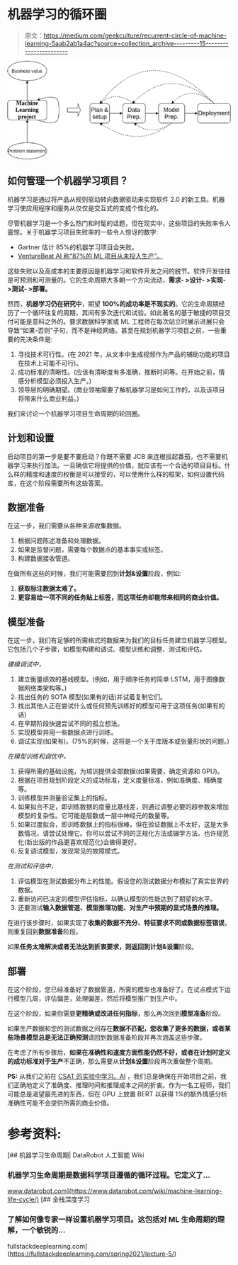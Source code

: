 # 机器学习的循环圈

> 原文：<https://medium.com/geekculture/recurrent-circle-of-machine-learning-5aab2ab1a4ac?source=collection_archive---------15----------------------->

![](img/c0809c825694eed621d0d43a500d2dad.png)

## 如何管理一个机器学习项目？

机器学习是通过将产品从规则驱动转向数据驱动来实现软件 2.0 的新工具。机器学习使应用程序和服务从仅仅是交互式的变成个性化的。

尽管机器学习是一个多么热门和时髦的话题，但在现实中，这些项目的失败率令人震惊。关于机器学习项目失败率的一些令人惊讶的数字:

*   Gartner 估计 85%的机器学习项目会失败。
*   [VentureBeat AI 称“87%的 ML 项目从未投入生产”。](https://venturebeat.com/2019/07/19/why-do-87-of-data-science-projects-never-make-it-into-production/)

这些失败以及高成本的主要原因是机器学习和软件开发之间的脱节。软件开发往往是可预测和可测量的。它的生命周期大多朝一个方向流动，**需求- >设计- >实现- >测试- >部署。**

然而，**机器学习仍在研究中**，期望 **100%的成功率是不现实的**。它的生命周期经历了一个循环往复的周期，其间有多次迭代和试验。如此著名的基于敏捷的项目交付可能是意料之外的。要求数据科学家或 ML 工程师在每次站立时展示进展只会导致“如果-否则”子句，而不是神经网络。甚至在规划机器学习项目之前，一些重要的先决条件是:

1.  寻找技术可行性。(在 2021 年，从文本中生成视频作为产品的辅助功能的项目在技术上可能不可行)。
2.  成功标准的清晰性。(应该有清晰度有多准确，推断时间等。在开始之前，情感分析模型必须投入生产。)
3.  领导层的明确期望。(商业领袖需要了解机器学习是如何工作的，以及该项目将带来什么商业利益。)

我们来讨论一个机器学习项目生命周期的轮回圈。

## 计划和设置

启动项目的第一步是要不要启动？你既不需要 JCB 来连根拔起番茄，也不需要机器学习来执行加法。一旦确信它将提供的价值，就应该有一个合适的项目目标。什么样的精度和速度的权衡是可以接受的，可以使用什么样的框架，如何设置代码库，在这个阶段需要所有这些答案。

## 数据准备

在这一步，我们需要从各种来源收集数据。

1.  根据问题陈述准备和处理数据。
2.  如果是监督问题，需要每个数据点的基本事实或标签。
3.  构建数据接收管道。

在做所有这些的时候，我们可能需要回到**计划&设置**阶段，例如:

1.  **获取标注数据太难了。**
2.  **更容易给一项不同的任务贴上标签，而这项任务却能带来相同的商业价值。**

## 模型准备

在这一步，我们有足够的所需格式的数据来为我们的目标任务建立机器学习模型。它包括几个子步骤，如模型构建和调试、模型训练和调整、测试和评估。

*建模调试中，*

1.  建立衡量绩效的基线模型。(例如，用于顺序任务的简单 LSTM，用于图像数据网络类架构等。)
2.  找出任务的 SOTA 模型(如果有的话)并试着复制它们。
3.  找出其他人正在尝试什么或任何预先训练好的模型可用于这项任务(如果有的话)
4.  在早期阶段快速尝试不同的孤立想法。
5.  实现模型并用一些数据点进行训练。
6.  调试实现(如果有)。(75%的时候，这将是一个关于库版本或张量形状的问题。)

*在模型训练和调优中，*

1.  获得所需的基础设施，为培训提供全部数据(如果需要，确定资源和 GPU)。
2.  根据在项目规划阶段定义的成功标准，定义度量标准，例如准确度、精确度等。
3.  训练模型并测量验证集上的指标。
4.  如果拟合不足，即训练数据的度量比基线差，则通过调整必要的超参数来增加模型的复杂性。它可能是层数或一层中神经元的数量等。
5.  如果过度拟合，即训练数据上的指标很棒，但在验证数据上不太好，这是大多数情况，请尝试处理它。你可以尝试不同的正规化方法或辍学方法。也许规范化(新出版的作品更喜欢规范化)会做得更好。
6.  反复调试模型，发现常见的故障模式。

*在测试和评估中，*

1.  评估模型在测试数据分布上的性能。假设您的测试数据分布模拟了真实世界的数据。
2.  重新访问已决定的模型评估指标，以确认模型的性能达到了期望的水平。
3.  还要测试**输入数据管道、模型推理功能、对生产中预期的显式场景的推理。**

在进行该步骤时，如果实现了**收集的数据不充分、特征要求不同或数据标签错误**，则重复回到**数据准备**阶段。

如果**任务太难解决或者无法达到折衷要求，**则返回到**计划&设置**阶段。

## 部署

在这个阶段，您已经准备好了数据管道，所需的模型也准备好了。在试点模式下运行模型几周，评估偏差，处理偏差，然后将模型推广到生产中。

在这个阶段，如果你需要**更精确或改进任何指标**，那么再次回到**模型准备**阶段。

如果生产数据和您的测试数据之间存在**数据不匹配，您收集了更多的数据，或者某些场景模型总是无法正确预测**请回到数据准备阶段并再次涵盖这些步骤。

在考虑了所有步骤后，**如果在准确性和速度方面性能仍然不好，或者在计划时定义的成功标准对于生产**不正确，那么需要从**计划&设置**阶段再次重做整个周期。

**PS:** 从我们之前在 [CSAT 的实验中学习。AI](https://www.csat.ai/) ，我们总是确保在开始项目之前，我们正确地定义了准确度、推理时间和推理成本之间的折衷。作为一名工程师，我们可能总是渴望最先进的东西，但在 GPU 上放置 BERT 以获得 1%的额外情感分析准确性可能不会提供所需的商业价值。

# 参考资料:

[](https://www.datarobot.com/wiki/machine-learning-life-cycle/) [## 机器学习生命周期| DataRobot 人工智能 Wiki

### 机器学习生命周期是数据科学项目遵循的循环过程。它定义了…

www.datarobot.com](https://www.datarobot.com/wiki/machine-learning-life-cycle/) [](https://fullstackdeeplearning.com/spring2021/lecture-5/) [## 全栈深度学习

### 了解如何像专家一样设置机器学习项目。这包括对 ML 生命周期的理解，一个敏锐的…

fullstackdeeplearning.com](https://fullstackdeeplearning.com/spring2021/lecture-5/)